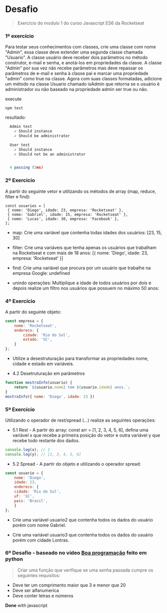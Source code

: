# Desafio

> Exercício do modulo 1 do curso Javascript ES6 da Rocketseat

### 1º exercício

Para testar seus conhecimentos com classes, crie uma classe com nome "Admin", essa classe deve
extender uma segunda classe chamada "Usuario".
A classe usuário deve receber dois parâmetros no método construtor, e-mail e senha, e anotá-los
em propriedades da classe. A classe "Admin" por sua vez não recebe parâmetros mas deve
repassar os parâmetros de e-mail e senha à classe pai e marcar uma propriedade "admin" como
true na classe.
Agora com suas classes formatadas, adicione um método na classe Usuario chamado isAdmin que
retorna se o usuário é administrador ou não baseado na propriedade admin ser true ou não.

execute
```
npm test
```
resultado:
```js
  Admin test
    ✓ Should instance
    ✓ Should be administrator

  User test
    ✓ Should instance
    ✓ Should not be an administrator


  4 passing (5ms)
```

### 2º Exercício
A partir do seguinte vetor e utilizando os métodos de array (map, reduce, filter e find):

```
const usuarios = [
 { nome: 'Diego', idade: 23, empresa: 'Rocketseat' },
 { nome: 'Gabriel', idade: 15, empresa: 'Rocketseat' },
 { nome: 'Lucas', idade: 30, empresa: 'Facebook' },
];
```

- map: Crie uma variável que contenha todas idades dos usuários: [23, 15, 30]

- filter: Crie uma variáveis que tenha apenas os usuários que trabalham na Rocketseat e com mais de 18
anos: [{ nome: 'Diego', idade: 23, empresa: 'Rocketseat' }]

- find: Crie uma variável que procura por um usuário que trabalhe na empresa Google: undefined

- unindo operações: Multiplique a idade de todos usuários por dois e depois realize um filtro nos usuários que possuem
no máximo 50 anos:

### 4º Exercício
A partir do seguinte objeto:

```js
const empresa = {
    nome: 'Rocketseat',
    endereco: {
        cidade: 'Rio do Sul',
        estado: 'SC',
    }
};
```

- Utilize a desestruturação para transformar as propriedades nome, cidade e estado em variáveis.

- 4.2 Desetruturação em parâmetros

```js
function mostraInfo(usuario) {
    return `${usuario.nome} tem ${usuario.idade} anos.`;
}
mostraInfo({ nome: 'Diego', idade: 23 })
```

### 5ª Exercício
Utilizando o operador de rest/spread (...) realize as seguintes operações:

- 5.1 Rest - A partir do array: const arr = [1, 2, 3, 4, 5, 6], defina uma variável x que recebe a primeira
posição do vetor e outra variável y que recebe todo restante dos dados.

```js
console.log(x); // 1
console.log(y); // [2, 3, 4, 5, 6]
```

- 5.2 Spread - A partir do objeto e utilizando o operador spread:

```js
const usuario = {
    nome: 'Diego',
    idade: 23,
    endereco: {
	cidade: 'Rio do Sul',
	uf: 'SC',
	pais: 'Brasil',
    }
};
```

- Crie uma variável usuario2 que contenha todos os dados do usuário porém com nome Gabriel.

- Crie uma variável usuario3 que contenha todos os dados do usuário porém com cidade Lontras.

### 6º Desafio - baseado no vídeo [Boa programação](https://youtu.be/j8hUkBvqzB8) feito em python

> Criar uma função que verifique se uma senha passada cumpre os seguintes requisitos:

- Deve ter um comprimento maior que 3 e menor que 20
- Deve ser alfanumerica
- Deve conter letras e números

**Done** with javascript
